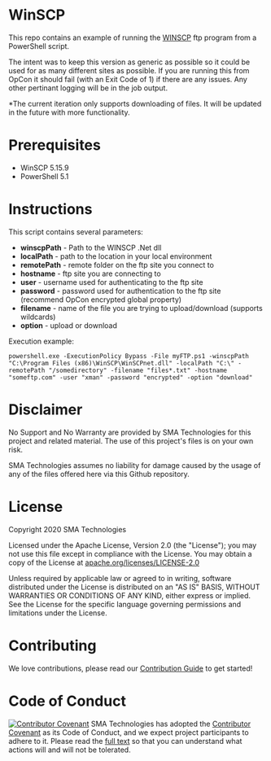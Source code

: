 # WinSCP
This repo contains an example of running the <a href url="https://winscp.net/eng/index.php">WINSCP</a> ftp program from a PowerShell script.

The intent was to keep this version as generic as possible so it could be used for as many different sites as possible.  If you are running this from OpCon it should fail (with an Exit Code of 1) if there are any issues.  Any other pertinant logging will be in the job output.

*The current iteration only supports downloading of files.  It will be updated in the future with more functionality.

# Prerequisites
* WinSCP 5.15.9
* PowerShell 5.1

# Instructions
This script contains several parameters:<br>
* <b>winscpPath</b> - Path to the WINSCP .Net dll <br>
* <b>localPath</b> - path to the location in your local environment <br>
* <b>remotePath</b> - remote folder on the ftp site you connect to <br>
* <b>hostname</b> - ftp site you are connecting to <br>
* <b>user</b> - username used for authenticating to the ftp site <br>
* <b>password</b> - password used for authentication to the ftp site (recommend OpCon encrypted global property) <br>
* <b>filename</b> - name of the file you are trying to upload/download (supports wildcards) <br>
* <b>option</b> - upload or download <br>
  
Execution example: <br>
```
powershell.exe -ExecutionPolicy Bypass -File myFTP.ps1 -winscpPath "C:\Program Files (x86)\WinSCP\WinSCPnet.dll" -localPath "C:\" -remotePath "/somedirectory" -filename "files*.txt" -hostname "someftp.com" -user "xman" -password "encrypted" -option "download"
```
# Disclaimer
No Support and No Warranty are provided by SMA Technologies for this project and related material. The use of this project's files is on your own risk.

SMA Technologies assumes no liability for damage caused by the usage of any of the files offered here via this Github repository.

# License
Copyright 2020 SMA Technologies

Licensed under the Apache License, Version 2.0 (the "License");
you may not use this file except in compliance with the License.
You may obtain a copy of the License at [apache.org/licenses/LICENSE-2.0](http://www.apache.org/licenses/LICENSE-2.0)

Unless required by applicable law or agreed to in writing, software
distributed under the License is distributed on an "AS IS" BASIS,
WITHOUT WARRANTIES OR CONDITIONS OF ANY KIND, either express or implied.
See the License for the specific language governing permissions and
limitations under the License.

# Contributing
We love contributions, please read our [Contribution Guide](CONTRIBUTING.md) to get started!

# Code of Conduct
[![Contributor Covenant](https://img.shields.io/badge/Contributor%20Covenant-v2.0%20adopted-ff69b4.svg)](code-of-conduct.md)
SMA Technologies has adopted the [Contributor Covenant](CODE_OF_CONDUCT.md) as its Code of Conduct, and we expect project participants to adhere to it. Please read the [full text](CODE_OF_CONDUCT.md) so that you can understand what actions will and will not be tolerated.
